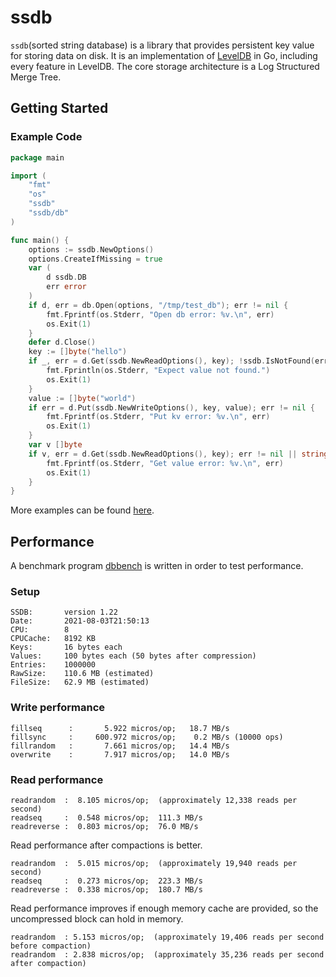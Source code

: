 # ssdb
`ssdb`(sorted string database) is a library that provides persistent key value for storing data on disk. It is an implementation of [LevelDB](https://github.com/google/leveldb) in Go, including every feature in LevelDB. The core storage architecture is a Log Structured Merge Tree.

## Getting Started
### Example Code
```go
package main

import (
	"fmt"
	"os"
	"ssdb"
	"ssdb/db"
)

func main() {
	options := ssdb.NewOptions()
	options.CreateIfMissing = true
	var (
		d ssdb.DB
		err error
	)
	if d, err = db.Open(options, "/tmp/test_db"); err != nil {
		fmt.Fprintf(os.Stderr, "Open db error: %v.\n", err)
		os.Exit(1)
	}
	defer d.Close()
	key := []byte("hello")
	if _, err = d.Get(ssdb.NewReadOptions(), key); !ssdb.IsNotFound(err) {
		fmt.Fprintln(os.Stderr, "Expect value not found.")
		os.Exit(1)
	}
	value := []byte("world")
	if err = d.Put(ssdb.NewWriteOptions(), key, value); err != nil {
		fmt.Fprintf(os.Stderr, "Put kv error: %v.\n", err)
		os.Exit(1)
	}
	var v []byte
	if v, err = d.Get(ssdb.NewReadOptions(), key); err != nil || string(v) != "world"{
		fmt.Fprintf(os.Stderr, "Get value error: %v.\n", err)
		os.Exit(1)
	}
}
```
More examples can be found [here](https://github.com/sosozhuang/ssdb/examples.md).

## Performance
A benchmark program [dbbench](https://github.com/sosozhuang/ssdb/cmd/dbbench) is written in order to test performance.

### Setup
    SSDB:       version 1.22
    Date:       2021-08-03T21:50:13
    CPU:        8
    CPUCache:   8192 KB
    Keys:       16 bytes each
    Values:     100 bytes each (50 bytes after compression)
    Entries:    1000000
    RawSize:    110.6 MB (estimated)
    FileSize:   62.9 MB (estimated)

### Write performance

    fillseq      :       5.922 micros/op;   18.7 MB/s
    fillsync     :     600.972 micros/op;    0.2 MB/s (10000 ops)
    fillrandom   :       7.661 micros/op;   14.4 MB/s
    overwrite    :       7.917 micros/op;   14.0 MB/s

### Read performance

    readrandom  :  8.105 micros/op;  (approximately 12,338 reads per second)
    readseq     :  0.548 micros/op;  111.3 MB/s
    readreverse :  0.803 micros/op;  76.0 MB/s

Read performance after compactions is better.

    readrandom  :  5.015 micros/op;  (approximately 19,940 reads per second)
    readseq     :  0.273 micros/op;  223.3 MB/s
    readreverse :  0.338 micros/op;  180.7 MB/s

Read performance improves if enough memory cache are provided, so the uncompressed block can hold in memory.

    readrandom  : 5.153 micros/op;  (approximately 19,406 reads per second before compaction)
    readrandom  : 2.838 micros/op;  (approximately 35,236 reads per second after compaction)
